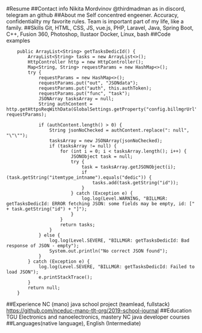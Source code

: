 #Resume
##Contact info
Nikita Mordvinov
@thirdmadman as in discord, telegram an github
##About me
Self concentred engeener.
Accuracy, confidentiality my favorite rules.
Team is important part of my life, like a family.
##Skills
Git, HTML, CSS, JS, vue.js, PHP, Laravel, Java, Spring Boot, C++, Fusion 360, Photoshop, Ilustaor
Docker, Linux, bash
##Code examples
```
    public ArrayList<String> getTasksDedicId() {
        ArrayList<String> tasks = new ArrayList<>();
        HttpController http = new HttpController();
        Map<String, String> requestParams = new HashMap<>();
        try {
            requestParams = new HashMap<>();
            requestParams.put("out", "JSONdata");
            requestParams.put("auth", this.authToken);
            requestParams.put("func", "task");
            JSONArray tasksArray = null;
            String authContent = http.getHttpsReqWithData(GlobalSettings.getProperty("config.billmgrUrl"), requestParams);

            if (authContent.length() > 0) {
                String jsonNoChecked = authContent.replace(": null", "\"\"");
                tasksArray = new JSONArray(jsonNoChecked);
                if (tasksArray != null) {
                    for (int i = 0; i < tasksArray.length(); i++) {
                        JSONObject task = null;
                        try {
                            task = tasksArray.getJSONObject(i);
                            if (task.getString("itemtype_intname").equals("dedic")) {
                                tasks.add(task.getString("id"));
                            }
                        } catch (Exception e) {
                            log.log(Level.WARNING, "BILLMGR: getTasksDedicId: ERROR fetching JSON: some fields may be empty, id: [" + task.getString("id") + "]");
                        }
                    }
                    return tasks;
                }
            } else {
                log.log(Level.SEVERE, "BILLMGR: getTasksDedicId: Bad response of JSON - empty");
                System.out.println("No correct JSON found");
            }
        } catch (Exception e) {
            log.log(Level.SEVERE, "BILLMGR: getTasksDedicId: Failed to load JSON");
            e.printStackTrace();
        }
        return null;
    }
```
##Experience
NC (mano) java school project (teamlead, fullstack) https://github.com/nceduc-mano-tlt-org/2019-school-journal
##Education
TGU Electronics and nanoelectronics, mastery
NC java developer courses
##Languages(native language), English (Intermediate)

